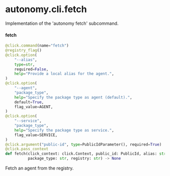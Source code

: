 <a id="autonomy.cli.fetch"></a>

# autonomy.cli.fetch

Implementation of the 'autonomy fetch' subcommand.

<a id="autonomy.cli.fetch.fetch"></a>

#### fetch

```python
@click.command(name="fetch")
@registry_flag()
@click.option(
    "--alias",
    type=str,
    required=False,
    help="Provide a local alias for the agent.",
)
@click.option(
    "--agent",
    "package_type",
    help="Specify the package type as agent (default).",
    default=True,
    flag_value=AGENT,
)
@click.option(
    "--service",
    "package_type",
    help="Specify the package type as service.",
    flag_value=SERVICE,
)
@click.argument("public-id", type=PublicIdParameter(), required=True)
@click.pass_context
def fetch(click_context: click.Context, public_id: PublicId, alias: str,
          package_type: str, registry: str) -> None
```

Fetch an agent from the registry.

